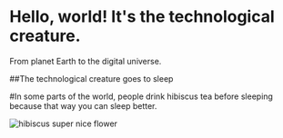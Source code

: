 # Hello, world! It's the technological creature.

From planet Earth to the digital universe.

##The technological creature goes to sleep

#In some parts of the world, people drink hibiscus tea before sleeping because that way you can sleep better.

![hibiscus super nice flower](https://commons.wikimedia.org/wiki/File:Waterdrops_White_Hibiscus_Inakanahalli_Coorg_Jun24_A7CR_01657.jpg)

